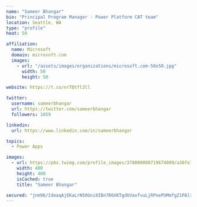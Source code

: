 ```yaml
---
name: "Sameer Bhangar"
bio: "Principal Program Manager - Power Platform CAT team"
location: Seattle, WA
type: "profile"
heat: 50

affiliation:
  name: Microsoft
  domain: microsoft.com
  images:
    - url: "/assets/images/organizations/microsoft.com-50x50.jpg"
      width: 50
      height: 50

website: https://t.co/nrTQtfl3ll

twitter:
  username: sameerbhangar
  url: https://twitter.com/sameerbhangar
  followers: 1059

linkedin:
  url: https://www.linkedin.com/in/sameerbhangar

topics:
  - Power Apps

images:
  - url: https://pbs.twimg.com/profile_images/378800000719674009/a36fe7ddfab1778b76e5793772e43798_400x400.jpeg
    width: 400
    height: 400
    isCached: true
    title: "Sameer Bhangar"

secured: "jnm96/IdeaqAjEKaLrN50Gni8IBn7R6VKTgdUVavfvuLjRPnePUMmfgZ1PAlxQmyHuWq1A/JJalF4AarOOyA80fXybIo/AOmw628iy8FT4PeVuj0ID2u8VicO8cUmMlRORsdDAnd76z5NSf0EGi0R8Z+8pyswmF5MxY+ox1zemts1i1rSKe1uzT7vc5HOHJL5GmXHGiRkMNZ7jZKTvjJcFwWG+TFp71KYPEZOu7hEGUn6ev/lKbbkJ/+IzmhGn93hfhSx1EltzRSd+7FomS1Hcr1BUboLXQhtM9nvUMrZMtHjHCr+jafEltHTOq3cRVN8z9qBcAQMu6jUH8iEgVT64Ecagb3xjEFirfvlG98TD7fAutWU0ErlIU4X9GuR21+EoHlLLz3Vc1YZ20H/sqeN+dWMaTpWXlVINeuBZXWU24=;vJCrLZwiubGmcCX2q5i8pg=="
---
```


